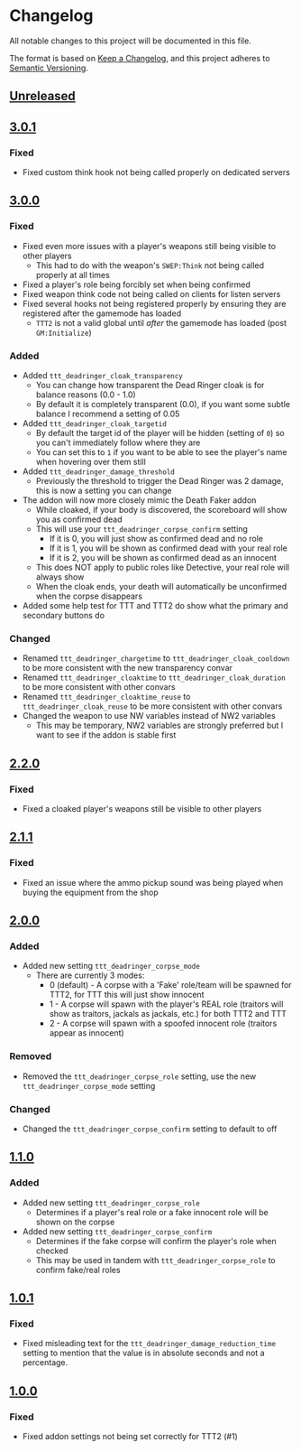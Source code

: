 # Changelog

All notable changes to this project will be documented in this file.

The format is based on [Keep a Changelog](https://keepachangelog.com/en/1.0.0/),
and this project adheres to [Semantic Versioning](https://semver.org/spec/v2.0.0.html).

## [Unreleased]

## [3.0.1]

### Fixed
- Fixed custom think hook not being called properly on dedicated servers

## [3.0.0]

### Fixed
- Fixed even more issues with a player's weapons still being visible to other players
    - This had to do with the weapon's `SWEP:Think` not being called properly at all times
- Fixed a player's role being forcibly set when being confirmed
- Fixed weapon think code not being called on clients for listen servers
- Fixed several hooks not being registered properly by ensuring they are registered after the gamemode has loaded
    - `TTT2` is not a valid global until *after* the gamemode has loaded (post `GM:Initialize`)

### Added
- Added `ttt_deadringer_cloak_transparency`
    - You can change how transparent the Dead Ringer cloak is for balance reasons (0.0 - 1.0)
    - By default it is completely transparent (0.0), if you want some subtle balance I recommend a setting of 0.05
- Added `ttt_deadringer_cloak_targetid`
    - By default the target id of the player will be hidden (setting of `0`) so you can't immediately follow where they are
    - You can set this to `1` if you want to be able to see the player's name when hovering over them still
- Added `ttt_deadringer_damage_threshold`
    - Previously the threshold to trigger the Dead Ringer was 2 damage, this is now a setting you can change
- The addon will now more closely mimic the Death Faker addon
    - While cloaked, if your body is discovered, the scoreboard will show you as confirmed dead
    - This will use your `ttt_deadringer_corpse_confirm` setting
        - If it is 0, you will just show as confirmed dead and no role
        - If it is 1, you will be shown as confirmed dead with your real role
        - If it is 2, you will be shown as confirmed dead as an innocent
    - This does NOT apply to public roles like Detective, your real role will always show
    - When the cloak ends, your death will automatically be unconfirmed when the corpse disappears
- Added some help test for TTT and TTT2 do show what the primary and secondary buttons do

### Changed
- Renamed `ttt_deadringer_chargetime` to `ttt_deadringer_cloak_cooldown` to be more consistent with the new transparency convar
- Renamed `ttt_deadringer_cloaktime` to `ttt_deadringer_cloak_duration` to be more consistent with other convars
- Renamed `ttt_deadringer_cloaktime_reuse` to `ttt_deadringer_cloak_reuse` to be more consistent with other convars
- Changed the weapon to use NW variables instead of NW2 variables
    - This may be temporary, NW2 variables are strongly preferred but I want to see if the addon is stable first

## [2.2.0]

### Fixed
- Fixed a cloaked player's weapons still be visible to other players

## [2.1.1]

### Fixed
- Fixed an issue where the ammo pickup sound was being played when buying the equipment from the shop

## [2.0.0]

### Added
- Added new setting `ttt_deadringer_corpse_mode`
    - There are currently 3 modes:
        * 0 (default) - A corpse with a 'Fake' role/team will be spawned for TTT2, for TTT this will just show innocent
        * 1 - A corpse will spawn with the player's REAL role (traitors will show as traitors, jackals as jackals, etc.) for both TTT2 and TTT
        * 2 - A corpse will spawn with a spoofed innocent role (traitors appear as innocent)

### Removed
- Removed the `ttt_deadringer_corpse_role` setting, use the new `ttt_deadringer_corpse_mode` setting

### Changed
- Changed the `ttt_deadringer_corpse_confirm` setting to default to off

## [1.1.0]

### Added
- Added new setting `ttt_deadringer_corpse_role`
    - Determines if a player's real role or a fake innocent role will be shown on the corpse
- Added new setting `ttt_deadringer_corpse_confirm`
    - Determines if the fake corpse will confirm the player's role when checked
    - This may be used in tandem with `ttt_deadringer_corpse_role` to confirm fake/real roles

## [1.0.1]

### Fixed
- Fixed misleading text for the `ttt_deadringer_damage_reduction_time` setting to mention that the value is in absolute seconds and not a percentage.

## [1.0.0]

### Fixed
- Fixed addon settings not being set correctly for TTT2 (#1)

[Unreleased]: https://github.com/gmod-workshop/ttt-deadringer/compare/3.0.1...HEAD
[3.0.1]: https://github.com/gmod-workshop/ttt-deadringer/compare/3.0.0...3.0.1
[3.0.0]: https://github.com/gmod-workshop/ttt-deadringer/compare/2.2.0...3.0.0
[2.2.0]: https://github.com/gmod-workshop/ttt-deadringer/compare/2.1.1...2.2.0
[2.1.1]: https://github.com/gmod-workshop/ttt-deadringer/compare/2.0.0...2.1.1
[2.0.0]: https://github.com/gmod-workshop/ttt-deadringer/compare/1.1.0...2.0.0
[1.1.0]: https://github.com/gmod-workshop/ttt-deadringer/compare/1.0.1...1.1.0
[1.0.1]: https://github.com/gmod-workshop/ttt-deadringer/compare/1.0.0...1.0.1
[1.0.0]: https://github.com/gmod-workshop/ttt-deadringer/releases/tag/1.0.0
